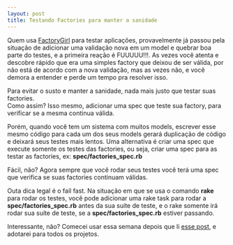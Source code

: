 ```yaml
--- 
layout: post
title: Testando Factories para manter a sanidade
---
```


Quem usa [FactoryGirl][fg] para testar aplicações, provavelmente já passou pela situação de adicionar uma validação nova em um model e quebrar boa parte do testes, e a primeira reação é FUUUUU!!!. As vezes você atenta e descobre rápido que era uma simples factory que deixou de ser válida, por não está de acordo com a nova validação, mas as vezes não, e você demora a entender e perde um tempo pra resolver isso. 

Para evitar o susto e manter a sanidade, nada mais justo que testar suas factories.<br/>
Como assim? Isso mesmo, adicionar uma spec que teste sua factory, para verificar se a mesma continua válida. 

<script src="https://gist.github.com/3718550.js?file=my_model_spec.rb"></script>

Porém, quando você tem um sistema com muitos models, escrever esse mesmo código para cada um dos seus models gerará duplicação de código e deixará seus testes mais lentos. Uma alternativa é criar uma spec que execute somente os testes  das factories, ou seja, criar uma spec para as testar as factories, ex: __spec/factories_spec.rb__

<script src="https://gist.github.com/3718550.js?file=factories_spec.rb"></script>

Fácil, não? Agora sempre que você rodar seus testes você terá uma spec que verifica se suas factories continuam válidas. 

Outa dica legal é o fail fast. Na situação em que se usa o comando __rake__ para rodar os testes, você pode adicionar uma rake task para rodar a __spec/factories_spec.rb__ antes da sua suíte de teste, e o rake somente irá rodar sua suíte de teste, se a __spec/factories_spec.rb__ estiver passando.

<script src="https://gist.github.com/3718550.js?file=Rakefile"></script>

Interessante, não? Comecei usar essa semana depois que li [esse post][post], e adotarei para todos os projetos.

[fg]: https://github.com/thoughtbot/factory_girl
[post]: http://robots.thoughtbot.com/post/30994874643/testing-your-factories-first
